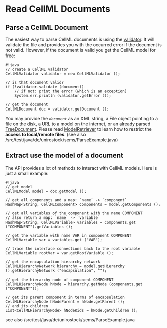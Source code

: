 Read CellML Documents 
======================
Parse a CellML Document 
------------------------
The easiest way to parse CellML documents is using the [validator](http://sems.uni-rostock.de/trac/bives-core/wiki///ModelValidator). It will validate the file and provides you with the occurred error if the document is not valid. However, if the document is valid you get the CellML model for free:

```
#!java
// create a CellML validator
CellMLValidator validator = new CellMLValidator ();

// is that document valid?
if (!validator.validate (document))
	// if not: print the error (which is an exception)
	System.err.println (validator.getError ());

// get the document
CellMLDocument doc = validator.getDocument ();
```

You may provide the *```document```* as an XML string, a File object pointing to a file on the disk, a URL to a model on the internet, or an already parsed [TreeDocument](http://sems.uni-rostock.de/trac/xmlutils/wiki///HowTo#TreeDocument). Please read [ModelRetriever](http://sems.uni-rostock.de/trac/bives-core/wiki///ModelRetriever) to learn how to restrict the **access to local/remote files**. (see also /src/test/java/de/unirostock/sems/ParseExample.java)

Extract use the model of a document 
------------------------------------
The API provides a lot of methods to interact with CellML models. Here is just a small example:

```
#!java
// get model
CellMLModel model = doc.getModel ();

// get all components and a map: `name` -> `component`
HashMap<String, CellMLComponent> components = model.getComponents ();

// get all variables of the component with the name COMPONENT
// also return a map: `name` -> `variable`
HashMap<String, CellMLVariable> variables = components.get ("COMPONENT").getVariables ();

// get the variable with name VAR in component COMPONENT
CellMLVariable var = variables.get ("VAR");

// trace the interface connections back to the root variable
CellMLVariable rootVar = var.getRootVariable ();

// get the encapsulation hierarchy network
CellMLHierarchyNetwork hierarchy = model.getHierarchy ().getHierarchyNetwork ("encapsulation", "");

// get the hierarchy node of component COMPONENT
CellMLHierarchyNode hNode = hierarchy.getNode (components.get ("COMPONENT"));

// get its parent component in terms of encapsulation
CellMLHierarchyNode hNodeParent = hNode.getParent ();
// and its children
List<CellMLHierarchyNode> hNodeKids = hNode.getChildren ();
```

see also /src/test/java/de/unirostock/sems/ParseExample.java